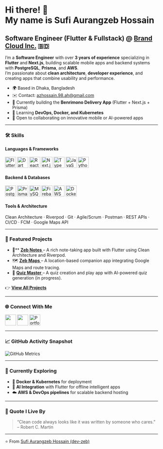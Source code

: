 Hi there! 👋  
My name is **Sufi Aurangzeb Hossain**  
====================================================================================================================

**Software Engineer (Flutter & Fullstack)** @ [Brand Cloud Inc.](https://brandcloud.biz) 🇧🇩  
---

I’m a **Software Engineer** with over **3 years of experience** specializing in **Flutter** and **Next.js**, building scalable mobile apps and backend systems with **PostgreSQL**, **Prisma**, and **AWS**.  
I’m passionate about **clean architecture**, **developer experience**, and creating apps that combine usability and performance.

* 🌍  Based in Dhaka, Bangladesh  
* ✉️  Contact: [azhossain.98.ah@gmail.com](mailto:azhossain.98.ah@gmail.com)  
* 🚀  Currently building the **Benrimono Delivery App** (Flutter + Next.js + Prisma)  
* 🧠  Learning **DevOps, Docker, and Kubernetes**  
* 🤝  Open to collaborating on innovative mobile or AI-powered apps  

---

### 🛠️ Skills

#### Languages & Frameworks
<p align="left">
<a href="https://flutter.dev/" target="_blank"><img src="https://raw.githubusercontent.com/danielcranney/readme-generator/main/public/icons/skills/flutter-colored.svg" width="36" height="36" alt="Flutter" /></a>
<a href="https://dart.dev/" target="_blank"><img src="https://raw.githubusercontent.com/danielcranney/readme-generator/main/public/icons/skills/dart-colored.svg" width="36" height="36" alt="Dart" /></a>
<a href="https://reactjs.org/" target="_blank"><img src="https://raw.githubusercontent.com/danielcranney/readme-generator/main/public/icons/skills/react-colored.svg" width="36" height="36" alt="React" /></a>
<a href="https://nextjs.org/" target="_blank"><img src="https://raw.githubusercontent.com/danielcranney/readme-generator/main/public/icons/skills/nextjs-colored.svg" width="36" height="36" alt="Next.js" /></a>
<a href="https://www.typescriptlang.org/" target="_blank"><img src="https://raw.githubusercontent.com/danielcranney/readme-generator/main/public/icons/skills/typescript-colored.svg" width="36" height="36" alt="TypeScript" /></a>
<a href="https://developer.mozilla.org/en-US/docs/Web/JavaScript" target="_blank"><img src="https://raw.githubusercontent.com/danielcranney/readme-generator/main/public/icons/skills/javascript-colored.svg" width="36" height="36" alt="JavaScript" /></a>
<a href="https://www.python.org/" target="_blank"><img src="https://raw.githubusercontent.com/danielcranney/readme-generator/main/public/icons/skills/python-colored.svg" width="36" height="36" alt="Python" /></a>
</p>

#### Backend & Databases
<p align="left">
<a href="https://www.postgresql.org/" target="_blank"><img src="https://raw.githubusercontent.com/danielcranney/readme-generator/main/public/icons/skills/postgresql-colored.svg" width="36" height="36" alt="PostgreSQL" /></a>
<a href="https://www.prisma.io/" target="_blank"><img src="https://avatars.githubusercontent.com/u/17219288?s=200&v=4" width="36" height="36" alt="Prisma" /></a>
<a href="https://www.mysql.com/" target="_blank"><img src="https://raw.githubusercontent.com/danielcranney/readme-generator/main/public/icons/skills/mysql-colored.svg" width="36" height="36" alt="MySQL" /></a>
<a href="https://firebase.google.com/" target="_blank"><img src="https://raw.githubusercontent.com/danielcranney/readme-generator/main/public/icons/skills/firebase-colored.svg" width="36" height="36" alt="Firebase" /></a>
<a href="https://aws.amazon.com/" target="_blank"><img src="https://raw.githubusercontent.com/danielcranney/readme-generator/main/public/icons/skills/aws-colored.svg" width="36" height="36" alt="AWS" /></a>
<a href="https://www.docker.com/" target="_blank"><img src="https://raw.githubusercontent.com/danielcranney/readme-generator/main/public/icons/skills/docker-colored.svg" width="36" height="36" alt="Docker" /></a>
</p>

#### Tools & Architecture
Clean Architecture · Riverpod · Git · Agile/Scrum · Postman · REST APIs · CI/CD · FCM · Google Maps API  

---

### 🌟 Featured Projects

- 📝** <a href="https://play.google.com/store/apps/details?id=com.dev_zeb_tech.zeb_notes" target="_blank"> <strong>Zeb Notes</strong>  </a> – A rich note-taking app built with Flutter using Clean Architecture and Riverpod.  
- 🗺️ <a href="https://dev-zeb-portfolio.vercel.app/projects/3" target="_blank"> <strong>Zeb Maps</strong>  </a> – A location-based companion app integrating Google Maps and route tracing.  
- 🎯 <a href="https://dev-zeb-portfolio.vercel.app/projects/2" target="_blank"> <strong>Quiz Master</strong>  </a> – A quiz creation and play app with AI-powered quiz generation (in progress).  

👉  <a href="https://dev-zeb-portfolio.vercel.app/projects/" target="_blank"> <strong>View All Projects</strong>  </a>

---

### 🌐 Connect With Me

<p align="left">
<a href="https://github.com/dev-zeb" target="_blank"><img src="https://skillicons.dev/icons?i=github" width="36" height="36" /></a>
<a href="https://linkedin.com/in/sufiazan49" target="_blank"><img src="https://skillicons.dev/icons?i=linkedin" width="36" height="36" /></a>
<a href="https://dev-zeb-portfolio.vercel.app/" target="_blank"><img src="https://skillicons.dev/icons?i=wordpress" width="36" height="36" alt="Portfolio" /></a>
</p>

---

### 📈 GitHub Activity Snapshot

![GitHub Metrics](https://raw.githubusercontent.com/dev-zeb/dev-zeb/main/metrics.svg)

---

### 🧠 Currently Exploring
- 🚀 **Docker & Kubernetes** for deployment  
- 🤖 **AI Integration** with Flutter for offline intelligent apps  
- ☁️ **AWS & DevOps pipelines** for scalable backend hosting  

---

### 💬 Quote I Live By
> “Clean code always looks like it was written by someone who cares.” – Robert C. Martin

---

⭐️ From [Sufi Aurangzeb Hossain (dev-zeb)](https://github.com/dev-zeb)
